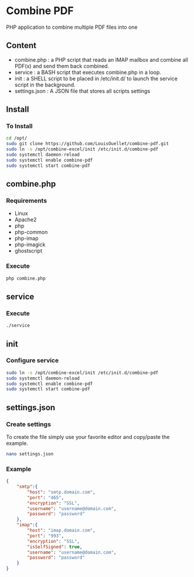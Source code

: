 # Combine PDF
PHP application to combine multiple PDF files into one

## Content
 - combine.php : a PHP script that reads an IMAP mailbox and combine all PDF(x) and send them back combined.
 - service : a BASH script that executes combine.php in a loop.
 - init : a SHELL script to be placed in /etc/init.d/ to launch the service script in the background.
 - settings.json : A JSON file that stores all scripts settings

## Install
### To Install
```BASH
cd /opt/
sudo git clone https://github.com/LouisOuellet/combine-pdf.git
sudo ln -s /opt/combine-excel/init /etc/init.d/combine-pdf
sudo systemctl daemon-reload
sudo systemctl enable combine-pdf
sudo systemctl start combine-pdf
```

## combine.php
### Requirements
 - Linux
 - Apache2
 - php
 - php-common
 - php-imap
 - php-imagick
 - ghostscript

### Execute
```BASH
php combine.php
```

## service
### Execute
```BASH
./service
```

## init
### Configure service
```BASH
sudo ln -s /opt/combine-excel/init /etc/init.d/combine-pdf
sudo systemctl daemon-reload
sudo systemctl enable combine-pdf
sudo systemctl start combine-pdf
```

## settings.json
### Create settings
To create the file simply use your favorite editor and copy/paste the example.
```BASH
nano settings.json
```
### Example
```JSON
{
    "smtp":{
        "host": "smtp.domain.com",
        "port": "465",
        "encryption": "SSL",
        "username": "username@domain.com",
        "password": "password"
    },
    "imap":{
        "host": "imap.domain.com",
        "port": "993",
        "encryption": "SSL",
        "isSelfSigned": true,
        "username": "username@domain.com",
        "password": "password"
    }
}
```
